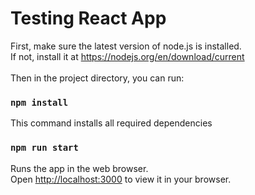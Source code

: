# Testing React App
First, make sure the latest version of node.js is installed. \
If not, install it at https://nodejs.org/en/download/current \
\
Then in the project directory, you can run:

### `npm install`

This command installs all required dependencies

### `npm run start`

Runs the app in the web browser.\
Open [http://localhost:3000](http://localhost:3000) to view it in your browser.

